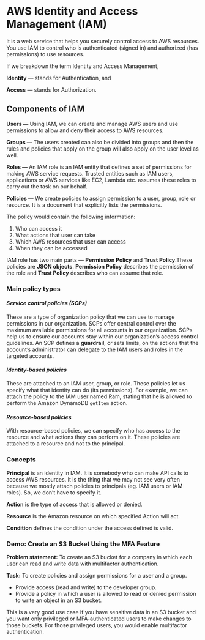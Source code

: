 # AWS Identity and Access Management (IAM)


It is a web service that helps you securely control access to AWS resources. You use IAM to control who is authenticated (signed in) and authorized (has permissions) to use resources.

If we breakdown the term Identity and Access Management,

**Identity** — stands for Authentication, and

**Access**  — stands for Authorization.

## Components of IAM
**Users —** Using IAM, we can create and manage AWS users and use permissions to allow and deny their access to AWS resources.

**Groups —**  The users created can also be divided into groups and then the rules and policies that apply on the group will also apply on the user level as well.

**Roles —**  An IAM role is an IAM entity that defines a set of permissions for making AWS service requests. Trusted entities such as IAM users, applications or AWS services like EC2, Lambda etc. assumes these roles to carry out the task on our behalf.

**Policies —**  We create policies to assign permission to a user, group, role or resource. It is a document that explicitly lists the permissions.

The policy would contain the following information:

1.  Who can access it
2.  What actions that user can take
3.  Which AWS resources that user can access
4.  When they can be accessed

IAM role has two main parts —  **Permission Policy**  and **Trust Policy**.These policies are  **JSON objects**. **Permission Policy**  describes the permission of the role and  **Trust Policy**  describes who can assume that role.

### Main policy types
#### **_Service control policies (SCPs)_**

These are a type of organization policy that we can use to manage permissions in our organization. SCPs offer central control over the maximum available permissions for all accounts in our organization. SCPs help us to ensure our accounts stay within our organization’s access control guidelines. An SCP defines a  **guardrail**, or sets limits, on the actions that the account’s administrator can delegate to the IAM users and roles in the targeted accounts.

#### **_Identity-based policies_**

These are attached to an IAM user, group, or role. These policies let us specify what that identity can do (its permissions). For example, we can attach the policy to the IAM user named Ram, stating that he is allowed to perform the Amazon DynamoDB  `getItem`  action.

#### **_Resource-based policies_**

With  resource-based policies, we can specify who has access to the resource and what actions they can perform on it. These policies are attached to a resource and not to the principal.


###  Concepts
**Principal**  is an identity in IAM. It is somebody who can make API calls to access AWS resources. It is the thing that we may not see very often because we mostly attach policies to principals (eg. IAM users or IAM roles). So, we don’t have to specify it.

**Action**  is the type of access that is allowed or denied.

**Resource**  is the Amazon resource on which specified Action will act.

**Condition**  defines the condition under the access defined is valid.

### Demo: Create an S3 Bucket Using the MFA Feature

**Problem statement:**  To create an S3 bucket for a company in which each user can read and write data with multifactor authentication.

**Task:**  To create policies and assign permissions for a user and a group.

-   Provide access (read and write) to the developer group.
-   Provide a policy in which a user is allowed to read or denied permission to write an object in an S3 bucket.

This is a very good use case if you have sensitive data in an S3 bucket and you want only privileged or MFA-authenticated users to make changes to those buckets. For those privileged users, you would enable multifactor authentication.
